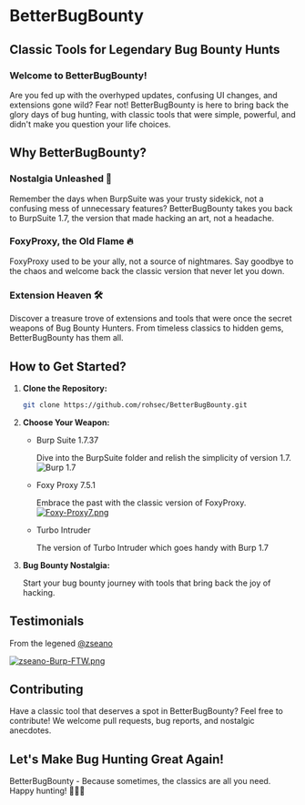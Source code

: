 # BetterBugBounty

## Classic Tools for Legendary Bug Bounty Hunts

### Welcome to BetterBugBounty!

Are you fed up with the overhyped updates, confusing UI changes, and extensions gone wild? Fear not! BetterBugBounty is here to bring back the glory days of bug hunting, with classic tools that were simple, powerful, and didn't make you question your life choices.

## Why BetterBugBounty?

### Nostalgia Unleashed 🚀

Remember the days when BurpSuite was your trusty sidekick, not a confusing mess of unnecessary features? BetterBugBounty takes you back to BurpSuite 1.7, the version that made hacking an art, not a headache.

### FoxyProxy, the Old Flame 🔥

FoxyProxy used to be your ally, not a source of nightmares. Say goodbye to the chaos and welcome back the classic version that never let you down.

### Extension Heaven 🛠️

Discover a treasure trove of extensions and tools that were once the secret weapons of Bug Bounty Hunters. From timeless classics to hidden gems, BetterBugBounty has them all.

## How to Get Started?

1. **Clone the Repository:**
   ```bash
   git clone https://github.com/rohsec/BetterBugBounty.git
   ```

2. **Choose Your Weapon:**
    
    * Burp Suite 1.7.37

        Dive into the BurpSuite folder and relish the simplicity of version 1.7.
        ![Burp 1.7](https://pbs.twimg.com/media/F1jweK2akAE3cRy?format=png&name=large)
        
    * Foxy Proxy 7.5.1

        Embrace the past with the classic version of FoxyProxy.
        [![Foxy-Proxy7.png](https://i.postimg.cc/jdk2bw94/Foxy-Proxy7.png)](https://postimg.cc/CzkSC1wR)


    * Turbo Intruder

        The version of Turbo Intruder which goes handy with Burp 1.7

3. **Bug Bounty Nostalgia:**
    
    Start your bug bounty journey with tools that bring back the joy of hacking.

## Testimonials

From the legened [@zseano](https://github.com/zseano)

[![zseano-Burp-FTW.png](https://i.postimg.cc/FKwn5ZgX/zseano-Burp-FTW.png)](https://postimg.cc/v1Lv55N0)

## Contributing

Have a classic tool that deserves a spot in BetterBugBounty? Feel free to contribute! We welcome pull requests, bug reports, and nostalgic anecdotes.

## Let's Make Bug Hunting Great Again!

BetterBugBounty - Because sometimes, the classics are all you need. Happy hunting! 🕵️‍♂️✨
